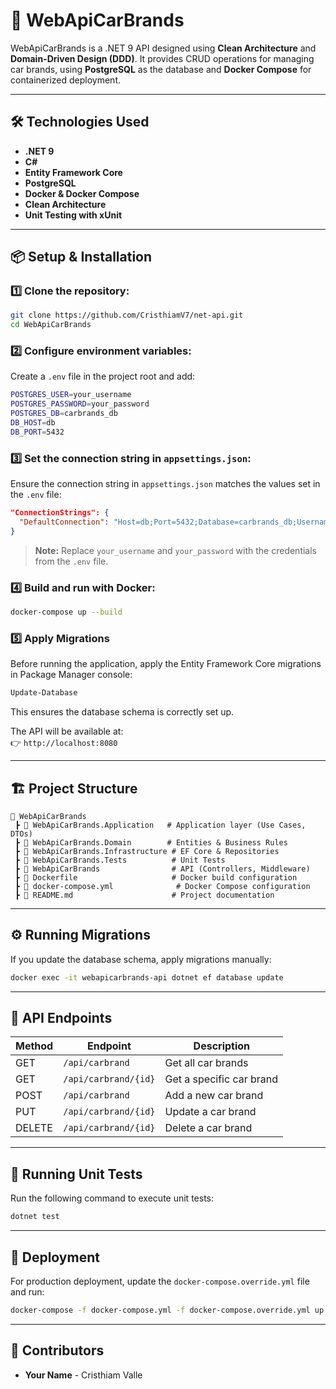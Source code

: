# 🚗 WebApiCarBrands

WebApiCarBrands is a .NET 9 API designed using **Clean Architecture** and **Domain-Driven Design (DDD)**. It provides CRUD operations for managing car brands, using **PostgreSQL** as the database and **Docker Compose** for containerized deployment.

---

## 🛠️ Technologies Used
- **.NET 9**
- **C#**
- **Entity Framework Core**
- **PostgreSQL**
- **Docker & Docker Compose**
- **Clean Architecture**
- **Unit Testing with xUnit**

---

## 📦 Setup & Installation

### 1️⃣ Clone the repository:
```sh
git clone https://github.com/CristhiamV7/net-api.git
cd WebApiCarBrands
```

### 2️⃣ Configure environment variables:
Create a `.env` file in the project root and add:
```sh
POSTGRES_USER=your_username
POSTGRES_PASSWORD=your_password
POSTGRES_DB=carbrands_db
DB_HOST=db
DB_PORT=5432
```

### 3️⃣ Set the connection string in `appsettings.json`:
Ensure the connection string in `appsettings.json` matches the values set in the `.env` file:
```json
"ConnectionStrings": {
  "DefaultConnection": "Host=db;Port=5432;Database=carbrands_db;Username=your_username;Password=your_password"
}
```
> **Note:** Replace `your_username` and `your_password` with the credentials from the `.env` file.

### 4️⃣ Build and run with Docker:
```sh
docker-compose up --build
```

### 5️⃣ Apply Migrations
Before running the application, apply the Entity Framework Core migrations in Package Manager console:
```sh
Update-Database
```
This ensures the database schema is correctly set up.

The API will be available at:  
👉 `http://localhost:8080`

---

## 🏗️ Project Structure
```
📂 WebApiCarBrands
 ┣ 📂 WebApiCarBrands.Application   # Application layer (Use Cases, DTOs)
 ┣ 📂 WebApiCarBrands.Domain        # Entities & Business Rules
 ┣ 📂 WebApiCarBrands.Infrastructure # EF Core & Repositories
 ┣ 📂 WebApiCarBrands.Tests          # Unit Tests
 ┣ 📂 WebApiCarBrands                # API (Controllers, Middleware)
 ┣ 📜 Dockerfile                     # Docker build configuration
 ┣ 📜 docker-compose.yml              # Docker Compose configuration
 ┣ 📜 README.md                      # Project documentation
```

---

## ⚙️ Running Migrations
If you update the database schema, apply migrations manually:

```sh
docker exec -it webapicarbrands-api dotnet ef database update
```

---

## 📌 API Endpoints

| Method | Endpoint          | Description                     |
|--------|------------------|---------------------------------|
| GET    | `/api/carbrand`  | Get all car brands             |
| GET    | `/api/carbrand/{id}` | Get a specific car brand  |
| POST   | `/api/carbrand`  | Add a new car brand            |
| PUT    | `/api/carbrand/{id}` | Update a car brand      |
| DELETE | `/api/carbrand/{id}` | Delete a car brand      |

---

## 🧪 Running Unit Tests
Run the following command to execute unit tests:
```sh
dotnet test
```

---

## 🚀 Deployment
For production deployment, update the `docker-compose.override.yml` file and run:
```sh
docker-compose -f docker-compose.yml -f docker-compose.override.yml up --build -d
```

---

## 🙌 Contributors
- **Your Name** - Cristhiam Valle

